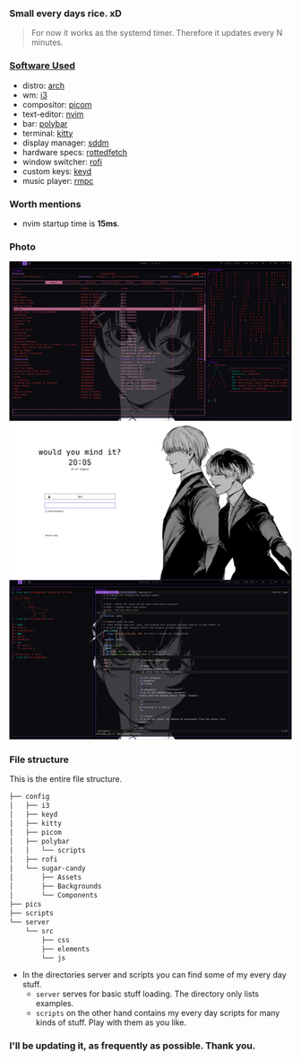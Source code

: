 ### Small every days rice. xD
> For now it works as the systemd timer. Therefore it updates every N minutes. <br />

### [Software Used](#soft)
- distro: [arch](https://wiki.archlinux.org/title/Arch_Linux) <br />
- wm: [i3](https://i3wm.org/) <br />
- compositor: [picom](https://github.com/yshui/picom) <br />
- text-editor: [nvim](https://github.com/neovim/neovim) <br /> 
- bar: [polybar](https://github.com/polybar/polybar) <br />
- terminal: [kitty](https://github.com/kovidgoyal/kitty) <br />
- display manager: [sddm](https://wiki.archlinux.org/title/SDDM) <br />
- hardware specs: [rottedfetch](https://github.com/Krak9n/rottedfetch) <br />
- window switcher: [rofi](https://github.com/davatorium/rofi) <br />
- custom keys: [keyd](https://github.com/rvaiya/keyd) <br />
- music player: [rmpc](https://mierak.github.io/rmpc/) <br />

<!--
### Detailed information
+ SDDM:
    As theme [sugar-candy](https://github.com/Kangie/sddm-sugar-candy.git) was used, but with the small changes to the text and insertion fields positions.
-->
### Worth mentions
+ nvim startup time is **15ms**.

### Photo 
![](https://github.com/Krak9n/dotfiles/blob/main/pics/preview.png)
<!--![](https://github.com/Krak9n/dotfiles/blob/main/pics/pro.png)
-->
### File structure
This is the entire file structure.
```
├── config
│   ├── i3
│   ├── keyd
│   ├── kitty
│   ├── picom
│   ├── polybar
│   │   └── scripts
│   ├── rofi
│   └── sugar-candy
│       ├── Assets
│       ├── Backgrounds
│       └── Components
├── pics
├── scripts
└── server
    └── src
        ├── css
        ├── elements
        └── js
```
+ In the directories server and scripts you can find some of my every day stuff.
    + `server` serves for basic stuff loading. The directory only lists examples.
    + `scripts` on the other hand contains my every day scripts for many kinds of stuff. Play with them as you like.

### I'll be updating it, as frequently as possible. Thank you.
